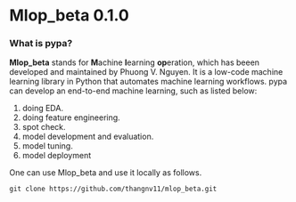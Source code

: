 # Mlop_beta 0.1.0

### What is pypa?
**Mlop_beta** stands for **M**achine **l**earning **op**eration, which has beeen developed and maintained by Phuong V. Nguyen. It is a low-code machine learning library in Python that automates machine learning workflows. pypa can develop an end-to-end machine learning, such as listed below:

1. doing EDA.
2. doing feature engineering.
3. spot check.
4. model development and evaluation.
5. model tuning.
6. model deployment

One can use Mlop_beta and use it locally as follows.

```
git clone https://github.com/thangnv11/mlop_beta.git
```